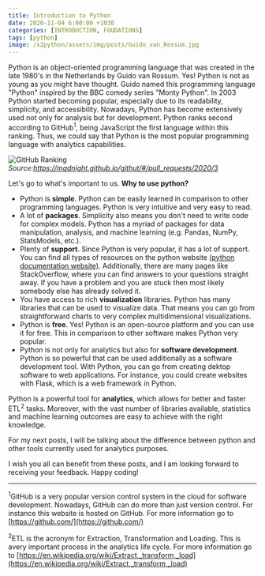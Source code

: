 ```yaml
---
title: Introduction to Python
date: 2020-11-04 6:00:00 +1030
categories: [INTRODUCTION, FOUDATIONS]
tags: [python]
image: /x2python/assets/img/posts/Guido_van_Rossum.jpg
---
```


Python is an object-oriented programming language that was created in the late 1980's in the Netherlands by Guido van Rossum. Yes! Python is not as young as you might have thought. Guido named this programming language "Python" inspired by the BBC comedy series "Monty Python". In 2003 Python started becoming popular, especially due to its readability, simplicity, and accessibility. Nowadays, Python has become extensively used not only for analysis but for development. Python ranks second according to GitHub<sup>1</sup>, being JavaScript the first language within this ranking. Thus, we could say that Python is the most popular programming language with analytics capabilities.

![GitHub Ranking](/x2python/assets/img/posts/programming_languages_ranking_github.jpg)
*Source:https://madnight.github.io/githut/#/pull_requests/2020/3*

Let's go to what's important to us. 
**Why to use python?**

- Python is **simple**. Python can be easily learned in comparison to other programming languages. Python is very intuitive and very easy to read.
- A lot of **packages**. Simplicity also means you don't need to write code for complex models. Python has a myriad of packages for data manipulation, analysis, and machine learning (e.g. Pandas, NumPy, StatsModels, etc.).
- Plenty of **support**. Since Python is very popular, it has a lot of support. You can find all types of resources on the python website [(python documentation website)](https://docs.python.org/3/). Additionally, there are many pages like StackOverflow, where you can find answers to your questions straight away. If you have a problem and you are stuck then most likely somebody else has already solved it.
- You have access to rich **visualization** libraries. Python has many libraries that can be used to visualize data. That means you can go from straightforward charts to very complex multidimensional visualizations.
- Python is **free**. Yes! Python is an open-source platform and you can use it for free. This in comparison to other software makes Python very popular.
- Python is not only for analytics but also for **software development**. Python is so powerful that can be used additionally as a software development tool. With Python, you can go from creating dektop software to web applications. For instance, you could create websites with Flask, which is a web framework in Python. 

Python is a powerful tool for **analytics**, which allows for better and faster ETL<sup>2</sup> tasks. Moreover, with the vast number of libraries available, statistics and machine learning outcomes are easy to achieve with the right knowledge. 

For my next posts, I will be talking about the difference between python and other tools currently used for analytics purposes.

I wish you all can benefit from these posts, and I am looking forward to receiving your feedback. Happy coding!

---

<sup>1</sup>GitHub is a very popular version control system in the cloud for software development. Nowadays, GitHub can do more than just version control. For instance this website is hosted on GitHub. For more information go to [https://github.com/](https://github.com/)

<sup>2</sup>ETL is the acronym for Extraction, Transformation and Loading. This is avery important process in the analytics life cycle. For more information go to [https://en.wikipedia.org/wiki/Extract,_transform,_load](https://en.wikipedia.org/wiki/Extract,_transform,_load)